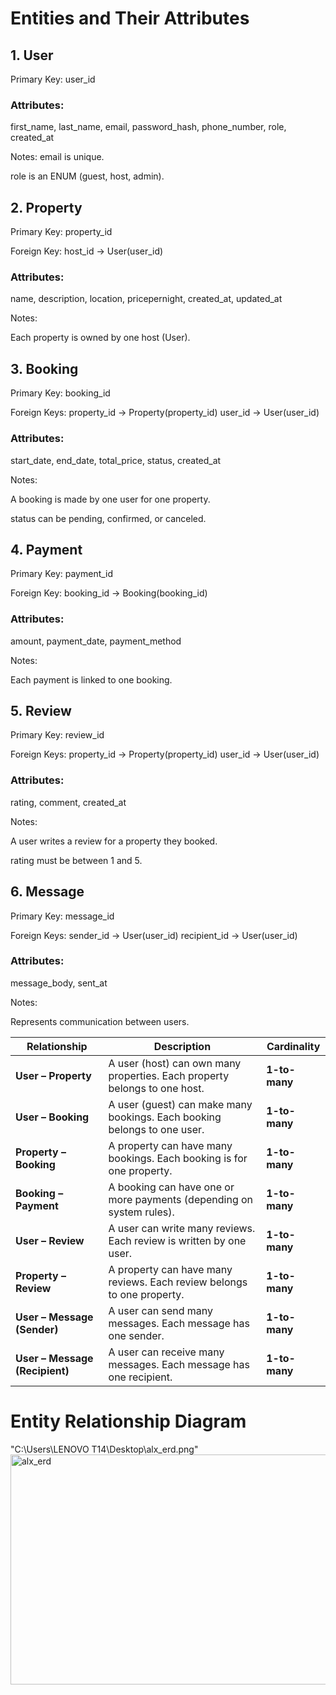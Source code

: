# Entities and Their Attributes
## 1. User

Primary Key: user_id

### Attributes:
first_name, last_name, email, password_hash, phone_number, role, created_at

Notes: email is unique.

role is an ENUM (guest, host, admin).

## 2. Property

Primary Key: property_id

Foreign Key: host_id → User(user_id)

### Attributes:
name, description, location, pricepernight, created_at, updated_at

Notes:

Each property is owned by one host (User).

## 3. Booking

Primary Key: booking_id

Foreign Keys:
property_id → Property(property_id)
user_id → User(user_id)

### Attributes:
start_date, end_date, total_price, status, created_at

Notes:

A booking is made by one user for one property.

status can be pending, confirmed, or canceled.

## 4. Payment

Primary Key: payment_id

Foreign Key: booking_id → Booking(booking_id)

### Attributes:
amount, payment_date, payment_method

Notes:

Each payment is linked to one booking.

## 5. Review

Primary Key: review_id

Foreign Keys:
property_id → Property(property_id)
user_id → User(user_id)

### Attributes:
rating, comment, created_at

Notes:

A user writes a review for a property they booked.

rating must be between 1 and 5.

## 6. Message

Primary Key: message_id

Foreign Keys:
sender_id → User(user_id)
recipient_id → User(user_id)

### Attributes:
message_body, sent_at

Notes:

Represents communication between users.

| Relationship                   | Description                                                               | Cardinality   |
| ------------------------------ | ------------------------------------------------------------------------- | ------------- |
| **User – Property**            | A user (host) can own many properties. Each property belongs to one host. | **1-to-many** |
| **User – Booking**             | A user (guest) can make many bookings. Each booking belongs to one user.  | **1-to-many** |
| **Property – Booking**         | A property can have many bookings. Each booking is for one property.      | **1-to-many** |
| **Booking – Payment**          | A booking can have one or more payments (depending on system rules).      | **1-to-many** |
| **User – Review**              | A user can write many reviews. Each review is written by one user.        | **1-to-many** |
| **Property – Review**          | A property can have many reviews. Each review belongs to one property.    | **1-to-many** |
| **User – Message (Sender)**    | A user can send many messages. Each message has one sender.               | **1-to-many** |
| **User – Message (Recipient)** | A user can receive many messages. Each message has one recipient.         | **1-to-many** |

# Entity Relationship Diagram
"C:\Users\LENOVO T14\Desktop\alx_erd.png"
<img width="653" height="368" alt="alx_erd" src="https://github.com/user-attachments/assets/ea06322d-d510-45be-9dd8-92efaf94bb7f" />
